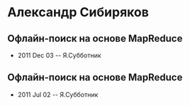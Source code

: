 # Александр Сибиряков

## Офлайн-поиск на основе MapReduce 
- 2011 Dec 03 -- Я.Субботник    
## Офлайн-поиск на основе MapReduce
- 2011 Jul 02 -- Я.Субботник    
